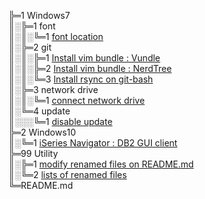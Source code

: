 ╠═1 Windows7  
║░╠═1 font  
║░║░╚═1 [font location](01_Windows_7/01_font/01_font_location.md)  
║░╠═2 git  
║░║░╠═1 [Install vim bundle : Vundle](01_Windows_7/02_git/01_install_vim_bundle_Vundle_on_git-bash.md)  
║░║░╠═2 [Install vim bundle : NerdTree](01_Windows_7/02_git/02_install_vim_bundle_NERD_Tree_on_git-bash.md)  
║░║░╚═3 [Install rsync on git-bash](01_Windows_7/02_git/03_install_rsync_to_git-bash.md)  
║░╠═3 network drive  
║░║░╚═1 [connect network drive](01_Windows_7/03_network_drive/01_connect_network_drive.md)  
║░╚═4 update  
║░░░╚═1 [disable update](01_Windows_7/04_update/01_disable_update.md)  
╠═2 Windows10  
║░╚═1 [iSeries Navigator : DB2 GUI client](02_Windows_10/01_iSeries_Navigator/01_install_iSeries_Navigator.md)  
╠═99 Utility  
║░╠═1 [modify renamed files on README.md](99_Utility/03_modify_number_of_file_on_README.sh)  
║░╚═2 [lists of renamed files](99_Utility/change_A_to_B.txt)  
╚═README.md  
